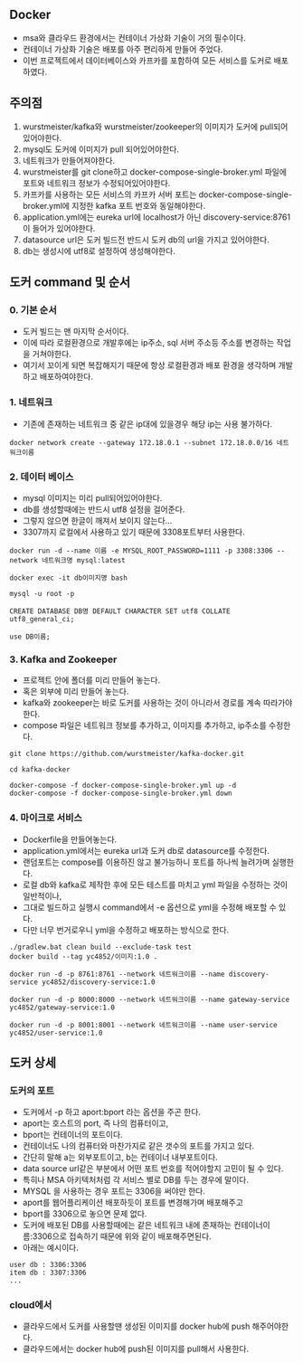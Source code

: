 ## Docker
* msa와 클라우드 환경에서는 컨테이너 가상화 기술이 거의 필수이다.
* 컨테이너 가상화 기술은 배포를 아주 편리하게 만들어 주었다.
* 이번 프로젝트에서 데이터베이스와 카프카를 포함하여 모든 서비스를 도커로 배포하였다.

## 주의점
1. wurstmeister/kafka와 wurstmeister/zookeeper의 이미지가 도커에 pull되어 있어야한다.
2. mysql도 도커에 이미지가 pull 되어있어야한다.
3. 네트워크가 만들어져야한다.
4. wurstmeister를 git clone하고 docker-compose-single-broker.yml 파일에 포트와 네트워크 정보가 수정되어있어야한다.
5. 카프카를 사용하는 모든 서비스의 카프카 서버 포트는 docker-compose-single-broker.yml에 지정한 kafka 포트 번호와 동일해야한다.
6. application.yml에는 eureka url에 localhost가 아닌 discovery-service:8761이 들어가 있어야한다.
7. datasource url은 도커 빌드전 반드시 도커 db의 url을 가지고 있어야한다.
8. db는 생성시에 utf8로 설정하여 생성해야한다.

## 도커 command 및 순서
### 0. 기본 순서
* 도커 빌드는 맨 마지막 순서이다.
* 이에 따라 로컬환경으로 개발후에는 ip주소, sql 서버 주소등 주소를 변경하는 작업을 거쳐야한다.
* 여기서 꼬이게 되면 복잡해지기 때문에 항상 로컬환경과 배포 환경을 생각하며 개발하고 배포하여야한다.
### 1. 네트워크
* 기존에 존재하는 네트워크 중 같은 ip대에 있을경우 해당 ip는 사용 불가하다.
```
docker network create --gateway 172.18.0.1 --subnet 172.18.0.0/16 네트워크이름
```
### 2. 데이터 베이스
* mysql 이미지는 미리 pull되어있어야한다.
* db를 생성할때에는 반드시 utf8 설정을 걸어준다.
* 그렇지 않으면 한글이 깨져서 보이지 않는다...
* 3307까지 로컬에서 사용하고 있기 때문에 3308포트부터 사용한다.
```
docker run -d --name 이름 -e MYSQL_ROOT_PASSWORD=1111 -p 3308:3306 --network 네트워크명 mysql:latest

docker exec -it db이미지명 bash

mysql -u root -p

CREATE DATABASE DB명 DEFAULT CHARACTER SET utf8 COLLATE utf8_general_ci;

use DB이름;
```
### 3. Kafka and Zookeeper
* 프로젝트 안에 폴더를 미리 만들어 놓는다.
* 혹은 외부에 미리 만들어 놓는다.
* kafka와 zookeeper는 바로 도커를 사용하는 것이 아니라서 경로를 계속 따라가야한다.
* compose 파일은 네트워크 정보를 추가하고, 이미지를 추가하고, ip주소를 수정한다.
```
git clone https://github.com/wurstmeister/kafka-docker.git

cd kafka-docker

docker-compose -f docker-compose-single-broker.yml up -d
docker-compose -f docker-compose-single-broker.yml down
```
### 4. 마이크로 서비스
* Dockerfile을 만들어놓는다.
* application.yml에서는 eureka url과 도커 db로 datasource를 수정한다.
* 랜덤포트는 compose를 이용하진 않고 불가능하니 포트를 하나씩 늘려가며 실행한다.
* 로컬 db와 kafka로 제작한 후에 모든 테스트를 마치고 yml 파일을 수정하는 것이 일반적이나,
* 그대로 빌드하고 실행시 command에서 -e 옵션으로 yml을 수정해 배포할 수 있다.
* 다만 너무 번거로우니 yml을 수정하고 배포하는 방식으로 한다.
```
./gradlew.bat clean build --exclude-task test
docker build --tag yc4852/이미지:1.0 .

docker run -d -p 8761:8761 --network 네트워크이름 --name discovery-service yc4852/discovery-service:1.0

docker run -d -p 8000:8000 --network 네트워크이름 --name gateway-service yc4852/gateway-service:1.0

docker run -d -p 8001:8001 --network 네트워크이름 --name user-service yc4852/user-service:1.0
```

## 도커 상세
### 도커의 포트
* 도커에서 -p 하고 aport:bport 라는 옵션을 주곤 한다.
* aport는 호스트의 port, 즉 나의 컴퓨터이고,
* bport는 컨테이너의 포트이다.
* 컨테이너도 나의 컴퓨터와 마찬가지로 같은 갯수의 포트를 가지고 있다.
* 간단히 말해 a는 외부포트이고, b는 컨테이너 내부포트이다.
* data source url같은 부분에서 어떤 포트 번호를 적어야할지 고민이 될 수 있다.
* 특히나 MSA 아키텍처처럼 각 서비스 별로 DB를 두는 경우에 말이다.
* MYSQL 을 사용하는 경우 포트는 3306을 써야만 한다.
* aport를 웹어플리케이션 배포하듯이 포트를 변경해가며 배포해주고
* bport를 3306으로 놓으면 문제 없다.
* 도커에 배포된 DB를 사용할때에는 같은 네트워크 내에 존재하는 컨테이너이름:3306으로 접속하기 때문에 위와 같이 배포해주면된다.
* 아래는 예시이다.
```
user db : 3306:3306
item db : 3307:3306
...
```
### cloud에서
* 클라우드에서 도커를 사용할땐 생성된 이미지를 docker hub에 push 해주어야한다.
* 클라우드에서는 docker hub에 push된 이미지를 pull해서 사용한다.